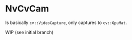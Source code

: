 # NvCvCam

Is basically `cv::VideoCapture`, only captures to `cv::GpuMat`.

WIP (see initial branch)
